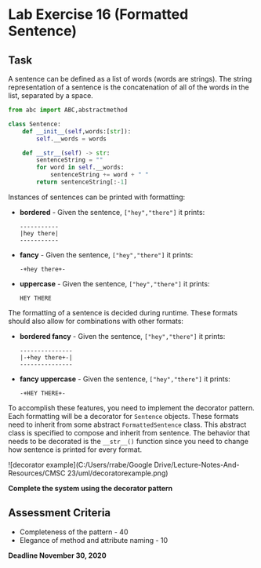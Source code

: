 # Lab Exercise 16 (Formatted Sentence)

## Task

A sentence can be defined as a list of words (words are strings). The string representation of a sentence is the concatenation of all of the words in the list, separated by a space.

```python
from abc import ABC,abstractmethod

class Sentence:
    def __init__(self,words:[str]):
        self.__words = words

    def __str__(self) -> str:
        sentenceString = ""
        for word in self.__words:
            sentenceString += word + " "
        return sentenceString[:-1]

```

Instances of sentences can be printed with formatting:

- **bordered** - Given the sentence, `["hey","there"]` it prints:

  ```
  -----------
  |hey there|
  -----------
  ```

- **fancy** - Given the sentence, `["hey","there"]` it prints:

  ```
  -+hey there+-
  ```

- **uppercase** - Given the sentence, `["hey","there"]` it prints:

  ```
  HEY THERE
  ```

The formatting of a sentence is decided during runtime. These formats should also allow for combinations with other formats:

- **bordered fancy** - Given the sentence, `["hey","there"]` it prints:

  ```
  ---------------
  |-+hey there+-|
  ---------------
  ```

- **fancy uppercase** - Given the sentence, `["hey","there"]` it prints:

  ```
  -+HEY THERE+-
  ```

To accomplish these features, you need to implement the decorator pattern. Each formatting will be a decorator for `Sentence` objects. These formats need to inherit from some abstract `FormattedSentence` class. This abstract class is specified to compose and inherit from sentence. The behavior that needs to be decorated is the `__str__()` function since you need to change how sentence is printed for every format.

![decorator example](C:/Users/rrabe/Google Drive/Lecture-Notes-And-Resources/CMSC 23/uml/decoratorexample.png)

**Complete the system using the decorator pattern**

## Assessment Criteria

- Completeness of the pattern - 40
- Elegance of method and attribute naming - 10

**Deadline November 30, 2020**